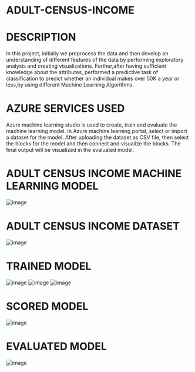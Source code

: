 # ADULT-CENSUS-INCOME

# DESCRIPTION
In this project, initially we preprocess the data and then develop an understanding of different features of the data by performing exploratory analysis and creating visualizations. Further,after having sufficient knowledge about the attributes, performed a predictive task of classification to predict whether an individual makes over 50K a year or less,by using different Machine Learning Algorithms.
# AZURE SERVICES USED
Azure machine learning studio is used to create, train and evaluate the machine learning model. In Azure machine learning portal, select or import a dataset for the model. After uploading the dataset as CSV file, then select the blocks for the model and then connect and visualize the blocks. The final output will be visualized in the evaluated model.
# ADULT CENSUS INCOME MACHINE LEARNING MODEL
![image](https://user-images.githubusercontent.com/99384208/154675368-1843c94e-7da9-4698-a172-c4e52c6f459b.png)
# ADULT CENSUS INCOME DATASET
![image](https://user-images.githubusercontent.com/99384208/154671865-3221fedc-6024-4eb4-b4df-a309d1ae3804.png)
# TRAINED MODEL
![image](https://user-images.githubusercontent.com/99384208/154673721-4f164ad9-4cf4-45e9-be70-19aae4a66f6b.png)
![image](https://user-images.githubusercontent.com/99384208/154674299-11bcb24e-3ed8-4689-b7d9-6646bbeb3fb5.png)
![image](https://user-images.githubusercontent.com/99384208/154674599-c9240a55-6d6e-4b58-ba10-c58144acd1a6.png)
# SCORED MODEL
![image](https://user-images.githubusercontent.com/99384208/154674796-cbcd7e77-17a3-4616-bf9e-16eae2bc444b.png)
# EVALUATED MODEL
![image](https://user-images.githubusercontent.com/99384208/154674960-77d1bab3-e9eb-4f84-8ca5-43a79f8426c6.png)

